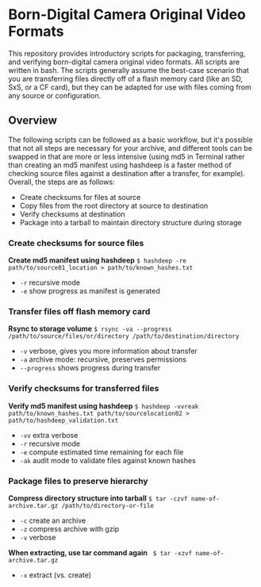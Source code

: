# Born-Digital Camera Original Video Formats
This repository provides introductory scripts for packaging, transferring, and verifying born-digital camera original video formats. All scripts are written in bash. The scripts generally assume the best-case scenario that you are transferring files directly off of a flash memory card (like an SD, SxS, or a CF card), but they can be adapted for use with files coming from any source or configuration.

## Overview
The following scripts can be followed as a basic workflow, but it's possible that not all steps are necessary for your archive, and different tools can be swapped in that are more or less intensive (using md5 in Terminal rather than creating an md5 manifest using hashdeep is a faster method of checking source files against a destination after a transfer, for example). Overall, the steps are as follows:
- Create checksums for files at source
- Copy files from the root directory at source to destination
- Verify checksums at destination
- Package into a tarball to maintain directory structure during storage

### Create checksums for source files
**Create md5 manifest using hashdeep**
`$ hashdeep -re path/to/source01_location > path/to/known_hashes.txt`
- `-r` recursive mode
- `-e` show progress as manifest is generated

### Transfer files off flash memory card
**Rsync to storage volume**
`$ rsync -va --progress /path/to/source/files/or/directory /path/to/destination/directory`
- `-v` verbose, gives you more information about transfer
- `-a` archive mode: recursive, preserves permissions
- `--progress` shows progress during transfer

### Verify checksums for transferred files
**Verify md5 manifest using hashdeep**
`$ hashdeep -vvreak path/to/known_hashes.txt path/to/sourcelocation02 > path/to/hashdeep_validation.txt`
- `-vv` extra verbose
- `-r` recursive mode
- `-e` compute estimated time remaining for each file
- `-ak` audit mode to validate files against known hashes

### Package files to preserve hierarchy
**Compress directory structure into tarball**
`$ tar -czvf name-of-archive.tar.gz /path/to/directory-or-file`
- `-c` create an archive
- `-z` compress archive with gzip
- `-v` verbose

**When extracting, use tar command again**
` $ tar -xzvf name-of-archive.tar.gz`
- `-x` extract (vs. create)

